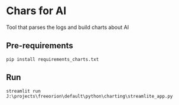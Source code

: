 # Chars for AI
Tool that parses the logs and build charts about AI

## Pre-requirements
```shell
pip install requirements_charts.txt
```

## Run
```shell
streamlit run J:\projects\freeorion\default\python\charting\streamlite_app.py
```